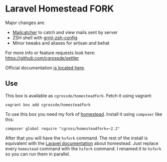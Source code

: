 # Laravel Homestead FORK

Major changes are:
 * [Mailcatcher](http://mailcatcher.me) to catch and view mails sent by server
 * ZSH shell with [grml-zsh-config](http://grml.org/zsh/)
 * Minor tweaks and aliases for artisan and behat

For more info or feature requests look here: https://github.com/cgrossde/settler

Official documentation [is located here](http://laravel.com/docs/homestead?version=4.2).


## Use

This box is available as `cgrossde/homesteadfork`. Fetch it using vagrant:

```
vagrant box add cgrossde/homesteadfork
```

To use this box you need my fork of [homestead](https://github.com/cgrossde/homestead). Install it using `composer` like this:

```
composer global require "cgross/homesteadfork=~2.2"
```

After that you will have the `hsfork` command. The rest of the install is equivalent with the [Laravel documentation](http://laravel.com/docs/4.2/homestead) about homestead. Just replace every `homestead` command with the `hsfork` command. I renamed it to `hsfork` so you can run them in parallel.
